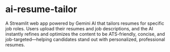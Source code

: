 # ai-resume-tailor
A Streamlit web app powered by Gemini AI that tailors resumes for specific job roles. Users upload their resumes and job descriptions, and the AI instantly refines and optimizes the content to be ATS-friendly, concise, and job-targeted—helping candidates stand out with personalized, professional resumes.
